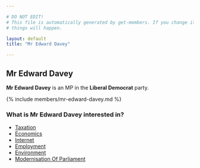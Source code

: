 ```yaml
---

# DO NOT EDIT!
# This file is automatically generated by get-members. If you change it, bad
# things will happen.

layout: default
title: "Mr Edward Davey"

---
```


## Mr Edward Davey

**Mr Edward Davey** is an MP in the **Liberal Democrat** party.

{% include members/mr-edward-davey.md %}

### What is Mr Edward Davey interested in?


* [Taxation](/interests/taxation.html)
* [Economics](/interests/economics.html)
* [Internet](/interests/internet.html)
* [Employment](/interests/employment.html)
* [Environment](/interests/environment.html)
* [Modernisation Of Parliament](/interests/modernisation-of-parliament.html)
